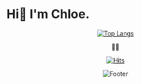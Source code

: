 # Hi👋 I'm Chloe. 
  
  
<div align=center>
  
  [![Top Langs](https://github-readme-stats.vercel.app/api/top-langs/?username=chloe1129&layout=compact)](https://github.com/chloe1129/github-readme-stats)
  
  
  🙋‍♀️
  
  [![Hits](https://hits.seeyoufarm.com/api/count/incr/badge.svg?url=https%3A%2F%2Fgithub.com%2Fgjbae1212%2Fhit-counter)](https://hits.seeyoufarm.com)                    
    


![Footer](https://capsule-render.vercel.app/api?type=waving&color=auto&height=200&section=footer)

  </div>
